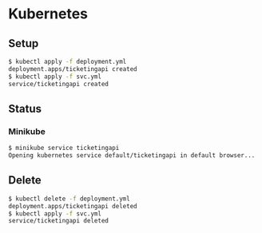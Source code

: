 # Kubernetes

## Setup

```bash
$ kubectl apply -f deployment.yml
deployment.apps/ticketingapi created
$ kubectl apply -f svc.yml
service/ticketingapi created
```

## Status

### Minikube

```bash
$ minikube service ticketingapi
Opening kubernetes service default/ticketingapi in default browser...
```

## Delete

```bash
$ kubectl delete -f deployment.yml
deployment.apps/ticketingapi deleted
$ kubectl apply -f svc.yml
service/ticketingapi deleted
```